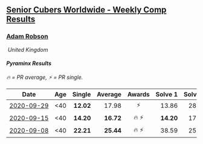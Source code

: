 <style>table {white-space: nowrap;}</style>
<link rel="stylesheet" type="text/css" href="/scw-comp/css/flags.css" />

## [Senior Cubers Worldwide - Weekly Comp Results](/scw-comp/results/)
### [Adam Robson](README.md)

<i class="flag flag-GB" />&nbsp;United Kingdom

#### Pyraminx Results

<span style="white-space: nowrap;">🔥 = PR average</span>, <span style="white-space: nowrap;">⚡ = PR single</span>.

| Date | Age | Single | Average | Awards | Solve 1 | Solve 2 | Solve 3 | Solve 4 | Solve 5 | Video |
| :--: | :--: | --: | --: | :--: | --: | --: | --: | --: | --: | :-- |
| [2020-09-29](../../results/2020-09-29/pyram.md) | <40 | **12.02** | 17.98 | ⚡ | 13.86 | 28.58 | **12.02** | 18.81 | 21.27 | [Desktop](https://www.facebook.com/100005428097972/videos/1479981042192818) / [Mobile](https://m.facebook.com/100005428097972/videos/1479981042192818) |
| [2020-09-15](../../results/2020-09-15/pyram.md) | <40 | **14.20** | **16.72** | 🔥 ⚡ | **14.20** | 17.27 | DNF | 16.14 | 16.76 | [Desktop](https://www.facebook.com/100005428097972/videos/1470007843190138) / [Mobile](https://m.facebook.com/100005428097972/videos/1470007843190138) |
| [2020-09-08](../../results/2020-09-08/pyram.md) | <40 | **22.21** | **25.44** | 🔥 ⚡ | 38.59 | 25.49 | 26.45 | 24.38 | **22.21** | [Desktop](https://www.facebook.com/100005428097972/videos/1461268337397422) / [Mobile](https://m.facebook.com/100005428097972/videos/1461268337397422) |


<!-- Global site tag (gtag.js) - Google Analytics -->
<script async src="https://www.googletagmanager.com/gtag/js?id=UA-86348435-3"></script>
<script>window.dataLayer = window.dataLayer || []; function gtag() {dataLayer.push(arguments);} gtag('js', new Date()); gtag('config', 'UA-86348435-3');</script>
